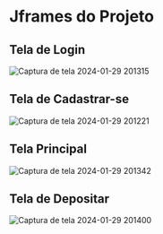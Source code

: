 # Jframes do Projeto

## Tela de Login

![Captura de tela 2024-01-29 201315](https://github.com/Gabriel-Davila-dc/Projeto-Banco-para-Dinheiro-Jframe/assets/158082235/fcca6c39-ce43-4b97-8282-e2df9959cab1)


## Tela de Cadastrar-se

![Captura de tela 2024-01-29 201221](https://github.com/Gabriel-Davila-dc/Projeto-Banco-para-Dinheiro-Jframe/assets/158082235/bbb4a862-920e-4556-b9b6-b162db36387e)


## Tela Principal

![Captura de tela 2024-01-29 201342](https://github.com/Gabriel-Davila-dc/Projeto-Banco-para-Dinheiro-Jframe/assets/158082235/03d7bb99-97b2-41cd-aad8-4640bb73e612)


## Tela de Depositar

![Captura de tela 2024-01-29 201400](https://github.com/Gabriel-Davila-dc/Projeto-Banco-para-Dinheiro-Jframe/assets/158082235/c067a5ff-92a3-442c-ae16-67e86c1e3b9c)
